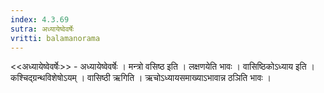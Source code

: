```yaml
---
index: 4.3.69
sutra: अध्यायेष्वेवर्षेः
vritti: balamanorama
---
```


<<अध्यायेष्वेवर्षेः>> - अध्यायेष्वेवर्षेः । मन्त्रो वसिष्ठ इति । लक्षणयेति भावः । वासिष्ठिकोऽध्याय इति । कश्चिद्ग्रन्थविशेषोऽयम् । वासिष्ठी ऋगिति । ऋचोऽध्यायसमाख्याऽभावान्न ठञिति भावः । 